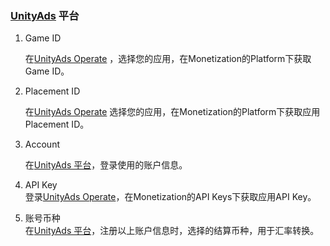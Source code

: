 ###   [UnityAds](http://unity3d.com/cn/services/ads) 平台
1.  Game ID
 
    在[UnityAds Operate](https://operate.dashboard.unity3d.com/organizations/18966722916835/overview/revenue) ，选择您的应用，在Monetization的Platform下获取Game ID。

2. Placement ID 

    在[UnityAds Operate](https://operate.dashboard.unity3d.com/organizations/18966722916835/overview/revenue) 选择您的应用，在Monetization的Platform下获取应用Placement ID。

3. Account
    
     在[UnityAds 平台](http://unity3d.com/cn/services/ads)，登录使用的账户信息。
  
4. API Key    
登录[UnityAds Operate](https://operate.dashboard.unity3d.com/organizations/18966722916835/overview/revenue)，在Monetization的API Keys下获取应用API Key。

5.  账号币种    
在[UnityAds 平台](http://unity3d.com/cn/services/ads)，注册以上账户信息时，选择的结算币种，用于汇率转换。

